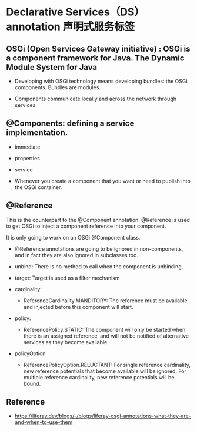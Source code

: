 # Declarative Services（DS） annotation 声明式服务标签

## OSGi (Open Services Gateway initiative) : OSGi is a component framework for Java. The Dynamic Module System for Java

  - Developing with OSGi technology means developing bundles: the OSGi components. Bundles are modules.
  
  - Components communicate locally and across the network through services.


## @Components: defining a service implementation. 

- immediate
- properties
- service

- Whenever you create a component that you want or need to publish into the OSGi container. 

## @Reference

This is the counterpart to the @Component annotation.  @Reference is used to get OSGi to inject a component reference into your component.

It is only going to work on an OSGi @Component class.

- @Reference annotations are going to be ignored in non-components, and in fact they are also ignored in subclasses too.
  
- unbind: There is no method to call when the component is unbinding.
  
- target: Target is used as a filter mechanism
  
- cardinality: 
    - ReferenceCardinality.MANDITORY: The reference must be available and injected before this component will start.
- policy:
    -  ReferencePolicy.STATIC: The component will only be started when there is an assigned reference, and will not be notified of alternative services as they become available.
- policyOption:
    - ReferencePolicyOption.RELUCTANT: For single reference cardinality, new reference potentials that become available will be ignored.  For multiple reference cardinality, new reference potentials will be bound.

## Reference

- https://liferay.dev/blogs/-/blogs/liferay-osgi-annotations-what-they-are-and-when-to-use-them
